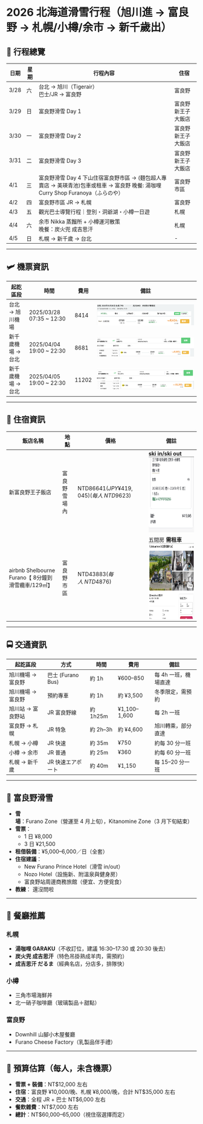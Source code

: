 # 2026 北海道滑雪行程（旭川進 → 富良野 → 札幌/小樽/余市 → 新千歲出）

## 📅 行程總覽

| 日期 | 星期 | 行程內容 | 住宿 |
|------|------|----------|------|
| 3/28 | 六 | 台北 → 旭川（Tigerair）<br>巴士/JR → 富良野 | 富良野 |
| 3/29 | 日 | 富良野滑雪 Day 1 | 富良野 新王子大飯店 |
| 3/30 | 一 | 富良野滑雪 Day 2 | 富良野 新王子大飯店 |
| 3/31 | 二 | 富良野滑雪 Day 3 | 富良野 新王子大飯店 |
| 4/1  | 三 | 富良野滑雪 Day 4 下山住宿富良野市區 → (麵包超人專賣店 → 美瑛青池)包車或租車 → 富良野 晚餐: 湯咖哩 Curry Shop Furanoya（ふらのや） | 富良野市區 |
| 4/2  | 四 | 富良野市區 JR → 札幌 | 富良野 |
| 4/3  | 五 | 觀光巴士導覽行程｜登別・洞爺湖・小樽一日遊 | 札幌 |
| 4/4  | 六 | 余市 Nikka 蒸餾所 + 小樽運河散策<br> 晚餐：炭火兜 成吉思汗 | 札幌 |
| 4/5  | 日 | 札幌 → 新千歲 → 台北 | - |

---
## 🛩️ 機票資訊

| 起訖區段 | 時間 | 費用 | 備註 |
|-------------|-------------------------|------|------|
| 台北 → 旭川機場 |2025/03/28 07:35 ~ 12:30 | 8414 | ![alt text](image.png) |
| 新千歲機場 → 台北 |2025/04/04 19:00 ~ 22:30 | 8681 | ![alt text](image-1.png) |
| 新千歲機場 → 台北 |2025/04/05 19:00 ~ 22:30 | 11202 | ![alt text](image-2.png) |

---

## 🏯 住宿資訊

| 飯店名稱 | 地點 | 價格 | 備註 |
|--------|------|-----|------|
| 新富良野王子飯店 | 富良野雪場內 | NTD$86641(JPY¥419,045) (每人~NTD$9623) | **ski in/ski out** <img src="image-5.png" height="200px" width="120px" >|
| airbnb Shelbourne Furano【 8分鐘到滑雪纜車/129㎡】| 富良野市區 | NTD$43883 (每人~NTD$4876) | 五間房 **需租車**  <img src="image-4.png" height="200px" width="400px" >|


---

## 🚍 交通資訊

| 起訖區段 | 方式 | 時間 | 費用 | 備註 |
|----------|------|------|------|------|
| 旭川機場 → 富良野 | 巴士 (Furano Bus) | 約 1h | ¥600–850 | 每 4h 一班，機場直達 |
| 旭川機場 → 富良野 | 預約專車 | 約 1h | 約 ¥3,500 | 冬季限定，需預約 |
| 旭川站 → 富良野站 | JR 富良野線 | 約 1h25m | ¥1,100–1,600 | 每 2h 一班 |
| 富良野 → 札幌 | JR 特急 | 約 2h–3h | 約 ¥4,600 | 旭川轉乘，部分直達 |
| 札幌 → 小樽 | JR 快速 | 約 35m | ¥750 | 約每 30 分一班 |
| 小樽 → 余市 | JR 普通 | 約 25m | ¥360 | 約每 60 分一班 |
| 札幌 → 新千歲 | JR 快速エアポート | 約 40m | ¥1,150 | 每 15–20 分一班 |

---

## 🎿 富良野滑雪

- **雪場**：Furano Zone（營運至 4 月上旬），Kitanomine Zone（3 月下旬結束）  
- **雪票**：  
  - 1 日 ¥8,000  
  - 3 日 ¥21,500  
- **租借裝備**：¥5,000–6,000／日（全套）  
- **住宿建議**：  
  - New Furano Prince Hotel（滑雪 in/out）  
  - Nozo Hotel（設施新、附溫泉與健身房）  
  - 富良野站周邊商務旅館（便宜、方便覓食）  
- **教練**： 還沒問啦
---

## 🍲 餐廳推薦

### 札幌
- **湯咖哩 GARAKU**（不收訂位，建議 16:30–17:30 或 20:30 後去）  
- **炭火兜 成吉思汗**（特色吊掛熟成羊肉，需預約）  
- **成吉思汗 だるま**（經典名店，分店多，排隊快）  

### 小樽
- 三角市場海鮮丼  
- 北一硝子咖啡廳（玻璃製品＋甜點）  

### 富良野
- Downhill 山腳小木屋餐廳  
- Furano Cheese Factory（乳製品伴手禮）  

---

## 🧾 預算估算（每人，未含機票）

- **雪票 + 裝備**：NT$12,000 左右  
- **住宿**：富良野 ¥10,000/晚、札幌 ¥8,000/晚，合計 NT$35,000 左右  
- **交通**：全程 JR + 巴士 NT$6,000 左右  
- **餐飲雜費**：NT$7,000 左右  
- **總計**：NT$60,000–65,000（視住宿選擇而定）